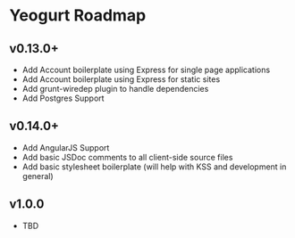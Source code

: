 # Yeogurt Roadmap

## v0.13.0+
* Add Account boilerplate using Express for single page applications
* Add Account boilerplate using Express for static sites
* Add grunt-wiredep plugin to handle dependencies
* Add Postgres Support

## v0.14.0+
* Add AngularJS Support
* Add basic JSDoc comments to all client-side source files
* Add basic stylesheet boilerplate (will help with KSS and development in general)

## v1.0.0
* TBD
